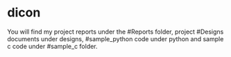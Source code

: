 # dicon
You will find my project reports under the #Reports folder, project #Designs documents under designs, #sample_python code under python and sample c code under #sample_c folder.
